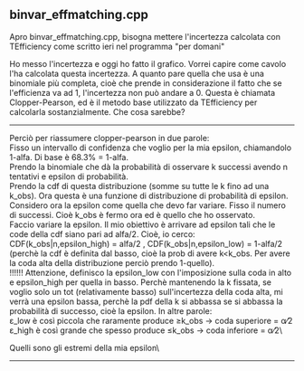 ## binvar_effmatching.cpp
Apro binvar_effmatching.cpp, bisogna mettere l'incertezza calcolata con TEfficiency come scritto ieri nel programma "per domani"

Ho messo l'incertezza e oggi ho fatto il grafico. Vorrei capire come cavolo l'ha calcolata questa incertezza. 
A quanto pare quella che usa è una binomiale più completa, cioè che prende in considerazione il fatto che se l'efficienza va ad 1, l'incertezza non può andare a 0. Questa è chiamata Clopper-Pearson, ed è il metodo base utilizzato da TEfficiency per calcolarla sostanzialmente. Che cosa sarebbe?
__________________________________________________________________________________
Perciò per riassumere clopper-pearson in due parole:\
Fisso un intervallo di confidenza che voglio per la mia epsilon, chiamandolo 1-alfa. Di base è 68.3% = 1-alfa.\
Prendo la binomiale che dà la probabilità di osservare k successi avendo n tentativi e epsilon di probabilità.\
Prendo la cdf di questa distribuzione (somme su tutte le k fino ad una k_obs). Ora questa è una funzione di distribuzione di probabilità di epsilon.\
Considero ora la epsilon come quella che devo far variare. Fisso il numero di successi. Cioè k_obs è fermo ora ed è quello che ho osservato.\
Faccio variare la epsilon. Il mio obiettivo è arrivare ad epsilon tali che le code della cdf siano pari ad alfa/2. Cioè, io cerco: \
CDF(k_obs|n,epsilon_high) = alfa/2 , CDF(k_obs|n,epsilon_low) = 1-alfa/2 \
(perchè la cdf è definita dal basso, cioè la prob di avere k<k_obs. Per avere la coda alta della distribuzione perciò prendo 1-quello).\
!!!!!! Attenzione, definisco la epsilon_low con l'imposizione sulla coda in alto e epsilon_high per quella in basso. 
Perchè mantenendo la k fissata, se voglio solo un tot (relativamente basso) sull'incertezza della coda alta, mi verrà una epsilon bassa, perchè la pdf della k si abbassa se si abbassa la probabilità di successo, cioè la epsilon. In altre parole:\
ε_low è così piccola che raramente produce ≥k_obs → coda superiore = α⁄2\
ε_high è così grande che spesso produce ≤k_obs → coda inferiore = α⁄2\

Quelli sono gli estremi della mia epsilon\
___________________________________________________________________________________
